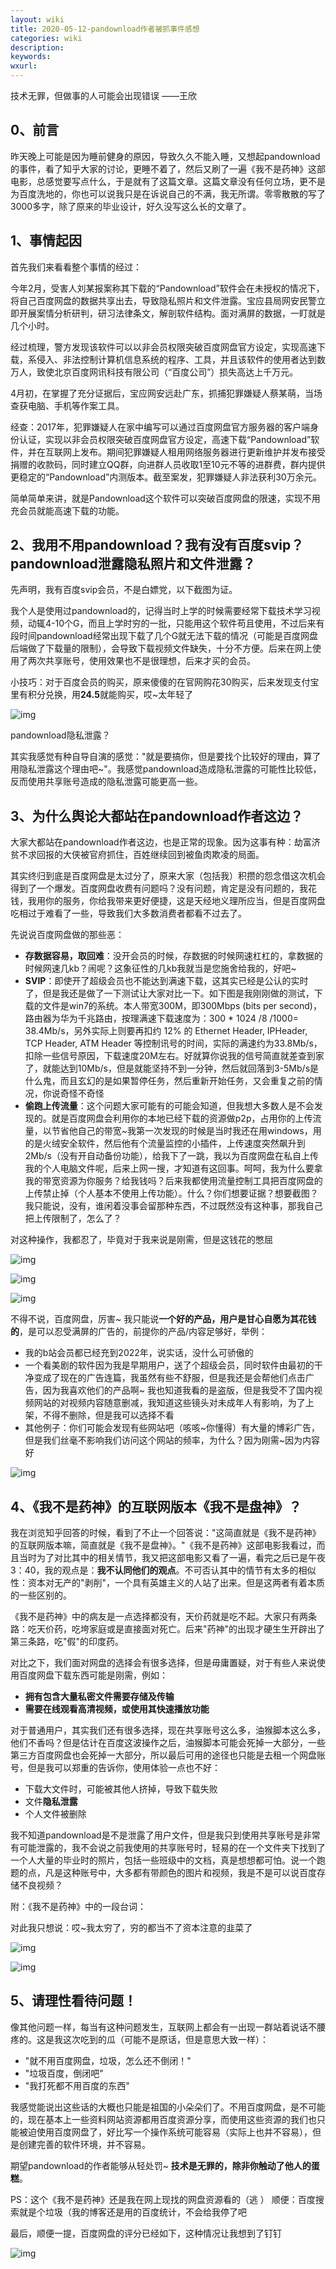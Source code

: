 ```yaml
---
layout: wiki
title: 2020-05-12-pandownload作者被抓事件感想
categories: wiki
description: 
keywords: 
wxurl: 
---
```


技术无罪，但做事的人可能会出现错误 ——王欣

## 0、前言

昨天晚上可能是因为睡前健身的原因，导致久久不能入睡，又想起pandownload的事件，看了知乎大家的讨论，更睡不着了，然后又刷了一遍《我不是药神》这部电影，总感觉要写点什么，于是就有了这篇文章。这篇文章没有任何立场，更不是为百度洗地的，你也可以说我只是在诉说自己的不满，我无所谓。零零散散的写了3000多字，除了原来的毕业设计，好久没写这么长的文章了。

## 1、事情起因

首先我们来看看整个事情的经过：

今年2月，受害人刘某报案称其下载的“Pandownload”软件会在未授权的情况下，将自己百度网盘的数据共享出去，导致隐私照片和文件泄露。宝应县局网安民警立即开展案情分析研判，研习法律条文，解剖软件结构。面对满屏的数据，一盯就是几个小时。

经过梳理，警方发现该软件可以以非会员权限突破百度网盘官方设定，实现高速下载，系侵入、非法控制计算机信息系统的程序、工具，并且该软件的使用者达到数万人，致使北京百度网讯科技有限公司（“百度公司”）损失高达上千万元。

4月初，在掌握了充分证据后，宝应网安远赴广东，抓捕犯罪嫌疑人蔡某萌，当场查获电脑、手机等作案工具。

经查：2017年，犯罪嫌疑人在家中编写可以通过百度网盘官方服务器的客户端身份认证，实现以非会员权限突破百度网盘官方设定，高速下载“Pandownload”软件，并在互联网上发布。期间犯罪嫌疑人租用网络服务器进行更新维护并发布接受捐赠的收款码，同时建立QQ群，向进群人员收取1至10元不等的进群费，群内提供更稳定的“Pandownload”内测版本。截至案发，犯罪嫌疑人非法获利30万余元。

简单简单来讲，就是Pandownload这个软件可以突破百度网盘的限速，实现不用充会员就能高速下载的功能。

## 2、我用不用pandownload？我有没有百度svip？pandownload泄露隐私照片和文件泄露？

先声明，我有百度svip会员，不是白嫖党，以下截图为证。

我个人是使用过pandownload的，记得当时上学的时候需要经常下载技术学习视频，动辄4-10个G，而且上学时穷的一批，只能用这个软件苟且使用，不过后来有段时间pandownload经常出现下载了几个G就无法下载的情况（可能是百度网盘后端做了下载量的限制），会导致下载视频文件缺失，十分不方便。后来在网上使用了两次共享账号，使用效果也不是很理想，后来才买的会员。

小技巧：对于百度会员的购买，原来傻傻的在官网购花30购买，后来发现支付宝里有积分兑换，用**24.5**就能购买，哎~太年轻了

![img](http://taoey.github.io/assets/images/artcles/2020-05-12-pandownload-think.assets/1589252757795-d7ebe92d-391b-402f-9a90-6516f7a1d9d3-20230118105017886.webp)

pandownload隐私泄露？

其实我感觉有种自导自演的感觉："就是要搞你，但是要找个比较好的理由，算了用隐私泄露这个理由吧~"。我感觉pandownload造成隐私泄露的可能性比较低，反而使用共享账号造成的隐私泄露可能更高一些。

## 3、为什么舆论大都站在pandownload作者这边？

大家大都站在pandownload作者这边，也是正常的现象。因为这事有种：劫富济贫不求回报的大侠被官府抓住，百姓继续回到被鱼肉欺凌的局面。

其实终归到底是百度网盘是太过分了，原来大家（包括我）积攒的怨念借这次机会得到了一个爆发。百度网盘收费有问题吗？没有问题，肯定是没有问题的，我花钱，我用你的服务，你给我带来更好便捷，这是天经地义理所应当，但是百度网盘吃相过于难看了一些，导致我们大多数消费者都看不过去了。

先说说百度网盘做的那些恶：

- **存数据容易，取回难**：没开会员的时候，存数据的时候网速杠杠的，拿数据的时候网速几kb？闹呢？这象征性的几kb我就当是您施舍给我的，好吧~
- **SVIP**：即使开了超级会员也不能达到满速下载，这其实已经是公认的实时了，但是我还是做了一下测试让大家对比一下。如下图是我刚刚做的测试，下载的文件是win7的系统。本人带宽300M，即300Mbps (bits per second)，路由器为华为千兆路由，按理满速下载速度为：300 * 1024 /8 /1000= 38.4Mb/s，另外实际上则要再扣约 12% 的 Ethernet Header, IPHeader, TCP Header, ATM Header 等控制讯号的时间，实际的满速约为33.8Mb/s，扣除一些信号原因，下载速度20M左右。好就算你说我的信号简直就差查到家了，就能达到10Mb/s，但是就能坚持不到一分钟，然后就回落到3-5Mb/s是什么鬼，而且玄幻的是如果暂停任务，然后重新开始任务，又会重复之前的情况，你说奇怪不奇怪
- **偷跑上传流量**：这个问题大家可能有的可能会知道，但我想大多数人是不会发现的。就是百度网盘会利用你的本地已经下载的资源做p2p，占用你的上传流量，以节省他自己的带宽~我第一次发现的时候是当时我还在用windows，用的是火绒安全软件，然后他有个流量监控的小插件，上传速度突然飙升到2Mb/s（没有开自动备份功能），给我下了一跳，我以为百度网盘在私自上传我的个人电脑文件呢，后来上网一搜，才知道有这回事。呵呵，我为什么要拿我的带宽资源为你服务？给我钱吗？后来我都使用流量控制工具把百度网盘的上传禁止掉（个人基本不使用上传功能）。什么？你们想要证据？想要截图？我只能说，没有，谁闲着没事会留那种东西，不过既然没有这种事，那我自己把上传限制了，怎么了？

对这种操作，我都忍了，毕竟对于我来说是刚需，但是这钱花的憋屈

![img](http://taoey.github.io/assets/images/artcles/2020-05-12-pandownload-think.assets/1589252757797-b8bedb83-72fe-4c5b-8d00-4a468bf49fa7-20230118105017910.webp)



![img](http://taoey.github.io/assets/images/artcles/2020-05-12-pandownload-think.assets/1589252757806-e462be27-392f-4bc4-8496-1a60c000c0ca-20230118105017651.webp)

![img](http://taoey.github.io/assets/images/artcles/2020-05-12-pandownload-think.assets/1589252757834-47cbf60a-c420-4827-8a6c-5be7f7b1439b-20230118105017879.webp)



不得不说，百度网盘，厉害~ 我只能说**一个好的产品，用户是甘心自愿为其花钱的**，是可以忍受满屏的广告的，前提你的产品/内容足够好，举例：



- 我的b站会员都已经充到2022年，说实话，没什么可骄傲的
- 一个看美剧的软件因为我是早期用户，送了个超级会员，同时软件由最初的干净变成了现在的广告连篇，我虽然有些不舒服，但是我还是会帮他们点击广告，因为我喜欢他们的产品啊~ 我也知道我看的是盗版，但是我受不了国内视频网站的对视频内容随意删减，我知道这些镜头对未成年人有影响，为了上架，不得不删除，但是我可以选择不看
- 其他例子：你们可能会发现有些网站吧（咳咳~你懂得）有大量的博彩广告，但是我们丝毫不影响我们访问这个网站的频率，为什么？因为刚需~因为内容好

![img](http://taoey.github.io/assets/images/artcles/2020-05-12-pandownload-think.assets/1589252757865-db5ec575-c8bb-46bd-8904-02c13234b9be-20230118105017889.webp)

## 4、《我不是药神》的互联网版本《我不是盘神》？

我在浏览知乎回答的时候，看到了不止一个回答说："这简直就是《我不是药神》的互联网版本嘛，简直就是《我不是盘神》。"《我不是药神》这部电影我看过，而且当时为了对比其中的相关情节，我又把这部电影又看了一遍，看完之后已是午夜3：40，我的观点是：**我不认同他们的观点**。不可否认其中的情节有太多的相似性：资本对无产的"剥削"，一个具有英雄主义的人站了出来。但是这两者有着本质的一些区别的。

《我不是药神》中的病友是一点选择都没有，天价药就是吃不起。大家只有两条路：吃天价药，吃垮家庭或是直接面对死亡。后来"药神"的出现才硬生生开辟出了第三条路，吃"假"的印度药。

对比之下，我们面对网盘的选择会有很多选择，但是毋庸置疑，对于有些人来说使用百度网盘下载东西可能是刚需，例如：

- **拥有包含大量私密文件需要存储及传输**
- **需要在线观看高清视频，或使用其快速播放功能**

对于普通用户，其实我们还有很多选择，现在共享账号这么多，油猴脚本这么多，他们不香吗？但是估计在百度这波操作之后，油猴脚本可能会死掉一大部分，一些第三方百度网盘也会死掉一大部分，所以最后可用的途径也只能是去租一个网盘账号，但是我可以郑重的告诉你，使用体验一点也不好：

- 下载大文件时，可能被其他人挤掉，导致下载失败
- 文件**隐私泄露**
- 个人文件被删除

我不知道pandownload是不是泄露了用户文件，但是我只到使用共享账号是非常有可能泄露的，我不会说之前我使用的共享账号时，轻易的在一个文件夹下找到了一个人大量的毕业时的照片，包括一些班级中的文档，真是想想都可怕。说一个跑题的点，凡是这种账号中，大多都有带颜色的图片和视频，我是不是可以说百度存储不良视频？

附：《我不是药神》中的一段台词：

对此我只想说：哎~我太穷了，穷的都当不了资本注意的韭菜了

![img](http://taoey.github.io/assets/images/artcles/2020-05-12-pandownload-think.assets/1589252757899-0d512842-78b0-4669-b921-971227380a3f-20230118105017958.webp)

![img](http://taoey.github.io/assets/images/artcles/2020-05-12-pandownload-think.assets/1589252757860-9aec095b-3197-4543-bf26-b0279001b266-20230118105017793.webp)

## 5、请理性看待问题！

像其他问题一样，每当有这种问题发生，互联网上都会有一出现一群站着说话不腰疼的。这是我这次吃到的瓜（可能不是原话，但是意思大致一样）：

- "就不用百度网盘，垃圾，怎么还不倒闭！"
- "垃圾百度，倒闭吧"
- "我打死都不用百度的东西"

我感觉能说出这些话的大概也只能是祖国的小朵朵们了。不用百度网盘，是不可能的，现在基本上一些资料网站资源都用百度资源分享，而使用这些资源的我们也只能被迫使用百度网盘了，好比写一个操作系统可能容易（实际上也并不容易），但是创建完善的软件环境，并不容易。

期望pandownload的作者能够从轻处罚~ **技术是无罪的，除非你触动了他人的蛋糕**。

PS：这个《我不是药神》还是我在网上现找的网盘资源看的（逃 ） 顺便：百度搜索就是个垃圾（我的博客还是用的百度统计，不会给我停了吧



最后，顺便一提，百度网盘的评分已经如下，这种情况让我想到了钉钉

![img](http://taoey.github.io/assets/images/artcles/2020-05-12-pandownload-think.assets/1589252757925-14154d70-8787-4d12-8904-82e2d16da5e6-20230118105017976.webp)